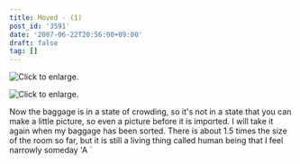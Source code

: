 ```yaml
---
title: Moved - (1)
post_id: '3591'
date: '2007-06-22T20:56:00+09:00'
draft: false
tag: []
---
```


![Click to enlarge.](/image/mixi/2007/474341631_33_s.jpg)

![Click to enlarge.](/image/mixi/2007/474341631_40_s.jpg)

Now the baggage is in a state of crowding, so it's not in a state that you can make a little picture, so even a picture before it is imported. I will take it again when my baggage has been sorted. There is about 1.5 times the size of the room so far, but it is still a living thing called human being that I feel narrowly someday 'A `